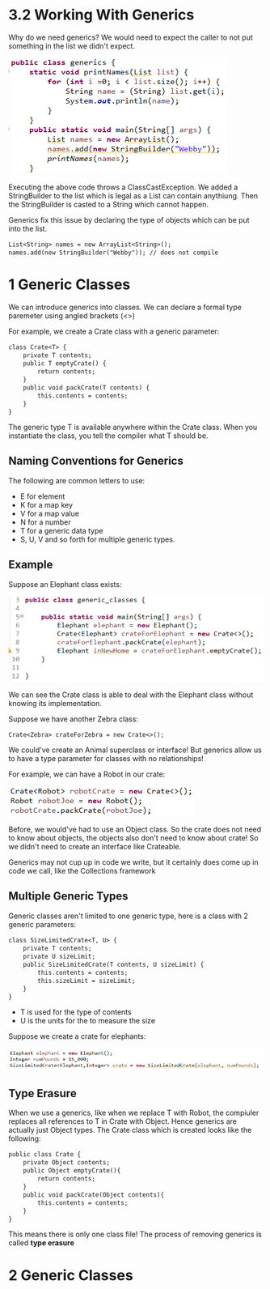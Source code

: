 # 3.2 Working With Generics

Why do we need generics? We would need to expect the caller to not put something in the list we didn't expect.

![](2023-01-01-10-25-58.png)

Executing the above code throws a ClassCastException. We added a StringBuilder to the list which is legal as a List can contain anythiung. Then the StringBuilder is casted to a String which cannot happen.

Generics fix this issue by declaring the type of objects which can be put into the list.

    List<String> names = new ArrayList<String>();
    names.add(new StringBuilder("Webby")); // does not compile

# 1 Generic Classes

We can introduce generics into classes. We can declare a formal type paremeter using angled brackets (<>)

For example, we create a Crate class with a generic parameter:

    class Crate<T> {
        private T contents;
        public T emptyCrate() {
            return contents;
        }
        public void packCrate(T contents) {
            this.contents = contents;
        }
    }

The generic type T is available anywhere within the Crate class. When you instantiate the class, you tell the compiler what T should be.

## Naming Conventions for Generics

The following are common letters to use:

- E for element
- K for a map key
- V for a map value
- N for a number
- T for a generic data type
- S, U, V and so forth for multiple generic types.

## Example

Suppose an Elephant class exists:

![](2023-01-01-10-41-26.png)

We can see the Crate class is able to deal with the Elephant class without knowing its implementation.

Suppose we have another Zebra class:

    Crate<Zebra> crateForZebra = new Crate<>();

We could've create an Animal superclass or interface! But generics allow us to have a type parameter for classes with no relationships!

For example, we can have a Robot in our crate:

![](2023-01-01-10-47-13.png)

Before, we would've had to use an Object class. So the crate does not need to know about objects, the objects also don't need to know about crate! So we didn't need to create an interface like Crateable.

Generics may not cup up in code we write, but it certainly does come up in code we call, like the Collections framework

## Multiple Generic Types

Generic classes aren't limited to one generic type, here is a class with 2 generic parameters:

    class SizeLimitedCrate<T, U> {
        private T contents;
        private U sizeLimit;
        public SizeLimitedCrate(T contents, U sizeLimit) {
            this.contents = contents;
            this.sizeLimit = sizeLimit;
        }
    }

- T is used for the type of contents
- U is the units for the to measure the size

Suppose we create a crate for elephants:

![](2023-01-01-11-04-12.png)

## Type Erasure

When we use a generics, like when we replace T with Robot, the compiuler replaces all references to T in Crate with Object. Hence generics are actually just Object types. The Crate class which is created looks like the following:

    public class Crate {
        private Object contents;
        public Object emptyCrate(){
            return contents;
        }
        public void packCrate(Object contents){
            this.contents = contents;
        }
    }

This means there is only one class file! The process of removing generics is called **type erasure**

# 2 Generic Classes